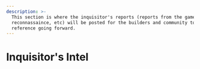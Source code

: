 ```yaml
---
description: >-
  This section is where the inquisitor's reports (reports from the game testing,
  reconnassaince, etc) will be posted for the builders and community to
  reference going forward.
---
```


# Inquisitor's Intel

